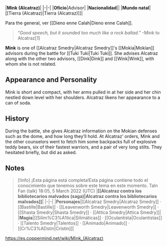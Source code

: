 |**Mink (Alcatraz)**|
|-|-|
|**Oficio**|Advisor|
|**Nacionalidad**||
|**Mundo natal**|[[Tierra (Alcatraz)\|Tierra (Alcatraz)]]|

Para the  general, ver [[Dieno enne Calah\|Dieno enne Calah]].
>“*Good speech, but it sounded too much like a rock ballad.*”
\-Mink to Alcatraz[1]


**Mink** is one of [[Alcatraz Smedry\|Alcatraz Smedry]]'s [[Mokia\|Mokian]] advisors during the battle for [[Tuki Tuki\|Tuki Tuki]]. She advises Alcatraz along with the other two advisors, [[Dink\|Dink]] and [[Wink\|Wink]], with whom she is not related.

## Appearance and Personality
Mink is short and compact, with her arms pulled in at her side and her chin nestled down level with her shoulders. Alcatraz likens her appearance to a can of soda.

## History
During the battle, she gives Alcatraz information on the Mokian defenses such as the dome, and how long they’ll hold. At Alcatraz’ orders, Mink and the other counselors went to fetch him some backpacks full of explosive teddy bears, six of their fastest warriors, and a pair of very long stilts. They hesitated briefly, but did as asked.

## Notes

> [!info] ¡Esta página está completa!Esta página contiene todo el conocimiento que tenemos sobre este tema en este momento.
Taln Fan (talk) 18:05, 5 March 2022 (UTC)
|**[[Alcatraz contra los bibliotecarios malvados (saga)\|Alcatraz contra los bibliotecarios malvados]]**|
|-|-|
|**Personajes**|[[Alcatraz Smedry\|Alcatraz Smedry]] · [[Bastille\|Bastille]] · [[Leavenworth Smedry\|Leavenworth Smedry]] · [[Shasta Smedry\|Shasta Smedry]] · [[Attica Smedry\|Attica Smedry]]|
|**Magia**|[[Silim%C3%A1tica\|Silimáticas]] · [[Oculantista\|Oculantistas]] · [[Talento Smedry\|Talentos]] · [[Animado\|Animado]] · [[Cr%C3%ADstin\|Crístin]]|



https://es.coppermind.net/wiki/Mink_(Alcatraz)